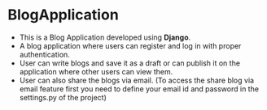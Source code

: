 # BlogApplication
- This is a Blog Application developed using **Django**. <br>
- A blog application where users can register and log in with proper authentication.<br>
- User can write blogs and save it as a draft or can publish it on the application where other users
can view them. <br>
- User can also share the blogs via email. (To access the share blog via email feature first you need to define your email id and password in the settings.py of the project)


